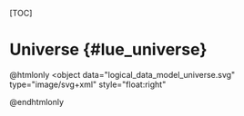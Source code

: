 [TOC]

# Universe  {#lue_universe}

@htmlonly
<object
    data="logical_data_model_universe.svg"
    type="image/svg+xml"
    style="float:right"
>
</object>
@endhtmlonly
